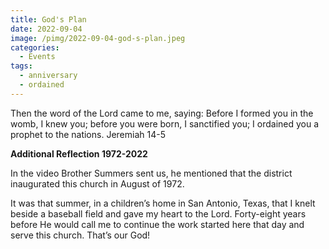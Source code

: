 ```yaml
---
title: God's Plan
date: 2022-09-04
image: /pimg/2022-09-04-god-s-plan.jpeg
categories:
  - Events
tags:
  - anniversary
  - ordained
---
```


<p data-block-key="lcswa">Then the word of the Lord came to me, saying: Before I formed you in the womb, I knew you; before you were born, I sanctified you; I ordained you a prophet to the nations. Jeremiah 14-5</p><p data-block-key="cvac0"><b>Additional Reflection 1972-2022</b></p><p data-block-key="726f">In the video Brother Summers sent us, he mentioned that the district inaugurated this church in August of 1972. </p><p data-block-key="5rbfg">It was that summer, in a children’s home in San Antonio, Texas, that I knelt beside a baseball field and gave my heart to the Lord. Forty-eight years before He would call me to continue the work started here that day and serve this church. That’s our God!</p>

